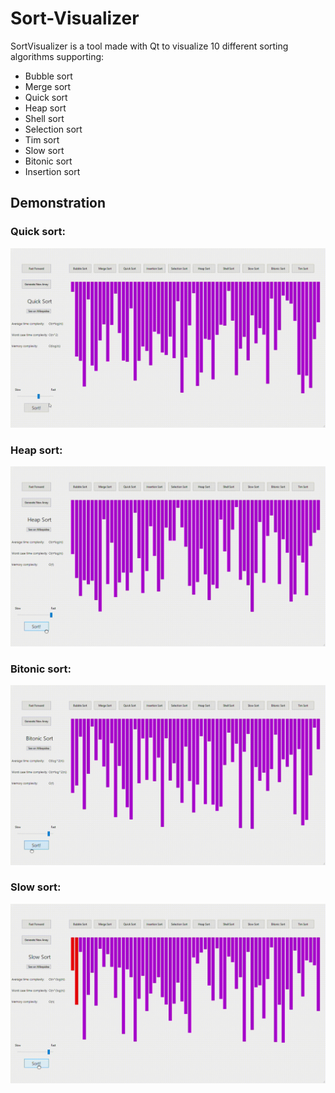 # Sort-Visualizer
 
SortVisualizer is a tool made with Qt to visualize 10 different sorting algorithms supporting: <br />
- Bubble sort
- Merge sort
- Quick sort
- Heap sort
- Shell sort
- Selection sort
- Tim sort
- Slow sort
- Bitonic sort
- Insertion sort

## Demonstration

### Quick sort:
![](examples/QuickSort.gif)

### Heap sort:
![](examples/HeapSort.gif)

### Bitonic sort:
![](examples/BitonicSort.gif)

### Slow sort:
![](examples/SlowSort.gif)
